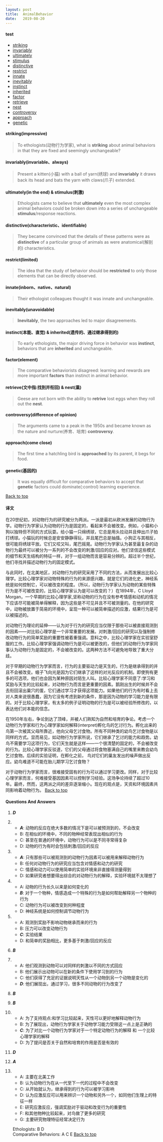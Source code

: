 ```yaml
---
layout: post
title:  AnimalBehavior
date:   2019-08-20
---
```

#### <span id="top">test</span>
- [striking](#striking)
- [invariably](#invariably)
- [ultimately](#us)
- [stimulus](#us)
- [distinctive](#distinctive)
- [restrict](#restrict)
- [innate](#innate)
- [inevitably](#inevitably)
- [instinct](#ii)
- [inherited](#ii)
- [factor](#factor)
- [retrieve](#rn)
- [nest](#rn)
- [controversy](#controversy)
- [approach](#approach)
- [genetic](#genetic)

#### <span id="striking">striking(impressive)</span>
> To ethologists(动物行为学家), what is **striking** about animal behaviors in that they are fixed and seemingly unchangeable?

#### <span id="invariably">invariably(invariable、always)</span>
> Present a kitten(小猫) with a ball of yarn(绣球) and **invariably** it draws back its head and bats the yarn with claws(爪子) extended.

#### <span id="us">ultimately(in the end) & stimulus(刺激)</span>
> Ethologists came to believe that **ultimately** even the most complex animal behaviors could be broken down into a series of unchangeable **stimulus**/response reactions.

#### <span id="distinctive">distinctive(characteristic、identifiable)</span>
> They became convinced that the details of these patterns were as **distinctive** of a particular group of animals as were anatomical(解剖的) characteristics. 

#### <span id="restrict">restrict(limited)</span>
> The idea that the study of behavior should be **restricted** to only those elements that can be directly observed.

#### <span id="innate">innate(inborn、native、natural)</span>
> Their ethologist colleagues thought it was innate and unchangeable.

#### <span id="inevitably">inevitably(unavoidable)</span>
> **Inevitably**, the two approaches led to major disagreements.

#### <span id="ii">instinct(本能、直觉) & inherited(遗传的、通过继承得到的)</span>
> To early ethologists, the major driving force in behavior was **instinct**, behaviors that are **inherited** and unchangeable.

#### <span id="factor">factor(element)</span>
> The comparative behaviorists disagreed: learning and rewards are more important **factors** than instinct in animal behavior.

#### <span id="rn">retrieve(文中指:找到并衔回) & nest(巢)</span>
> Geese are not born with the ability to **retrive** lost eggs when they roll out the **nest**.

#### <span id="controversy">controversy(difference of opinion)</span>
> The arguments came to a peak in the 1950s and became known as the nature and nurture(养育、培育) **controversy**.

#### <span id="approach">approach(come close)</span>
> The first time a hatchling bird is **approached** by its parent, it begs for food.

#### <span id="genetic">genetic(基因的)</span>
> It was equally difficult for comparative behaviors to accept that **genetic** factors could dominate(:control) learning experience.

<a href="#top">Back to top</a>

#### 译文

在20世纪初，对动物行为的研究被分为两派。一派是最初从欧洲发展的动物行为学。动物行为学家认为动物的行为是固定的，看起来不会被改变。例如，小猫和小狗以独特但不同的方式玩耍。给小猫一只绵绣球，它总是用头拉动并且伸出爪子拍打绣球。小猫玩的时候总是安安静静得玩，并且尾巴总是抽搐。小狗正与其相反，很可能将绣球平放。它们又咬又叫，尾巴摇晃。动物行为学家认为甚至最复杂的动物行为最终可以被分为一系列的不会改变的刺激/回应的应对。他们坚信这些模式的细节和天生结构的特征一样，对于一组动物而言是容易分辨的。超过半个世纪，他们寻找并描述动物行为的固定模式。

与此同时，在北美地区，对动物行为的研究采用了不同的方法，从而发展出比较心理学。比较心理学家对动物特殊的行为的来源感兴趣，就是它们的进化史，神经系统是如何控制它，可以被改变的程度。（所以，动物行为学家认为动物的某些特殊行为是不可被改变的，比较心理学家认为是可以改变的？）在1894年，C Lloyd Morgan，一个早期的比较心理学家,坚称动物的行为在没有参考情感和动机的情况下应该尽可能被简单得解释，因为这些是不可见并且不可被测量的。在他的研究中，动物被放置于简易的环境中，呈现一种可以被简单描述的应激，结果行为是可以被描述的。

对动物行为理论的延伸——认为对于行为的研究应当仅限于那些可以被直接观测到的因素——对比较心理学是一个非常重要的发展。对刺激/回应的研究以及强制修改动物行为的简单奖励的重要性被着重强调。意料之中，比较心理学家在实验室舒服的工作。比较心理学家强调动物行为是可以被更改的，但他们的动物行为学家同事认为动物行为是固定的，不会被改变的。这两种方法不可避免地导致了重大分歧。

对于早期的动物行为学家而言，行为的主要驱动力是天生的，行为是继承得到的并且不会被改变。蛾子飞向光是因为它们继承了这样的对光反应的机制。即使狗有更多的可选项，他们也会因为某种原因对陌生人叫。比较心理学家不同意了:学习和奖励与天生的比较起来，对动物行为而言是更重要的因素。鹅刚出生的时候并不会去衔回滚出巢穴的蛋，它们通过学习才获得这项能力。如果他们的行为有时看上去对人类来说很愚蠢，因为它没有考虑到新的条件，那是因为动物的学习能力是有限的。对于比较心理学家，有太多的例子证明动物的行为是可以被经验所修改的，以表达他们对本能的信念。

在1950年左右，争论到达了顶峰，并被人们熟知为自然和培育的争论。考虑一个动物行为学家和行为心理学家如何解释(interpret)孵化鸟的乞讨行为。孵化出来的鸟第一次被其父母所靠近，他向父母乞讨食物。所有不同种类的幼鸟乞讨食物是以同样的方式。显而易见，如动物行为学家所说，它们继承了乞讨的能力和趋势。幼鸟不需要学习这项行为，它们天生就是这样——一个很清楚的固定的，不会被改变的行为。比较心理学家反驳道，它们的父母通过将食物塞满自己的嘴里来教会幼鸟乞讨食物。后续的实验证明，在孵化之前， 鸟对它们的巢友发出的噪声做出反应。幼鸟难道不可能在胎儿期学习乞讨食物？

对于动物行为学家而言，很难接受固有的行为可以通过学习更改。同样，对于比较心理学家而言，何难接受基因因素可以控制学习经验。这场争论持续了超过10年。最终，然而，这两派之间的差异逐渐缩小。现在的观点是，天资和环境因素共同影响着动物行为。
<a href="#top">Back to top</a>

#### Questions And Answers

1. ***D*** 
2. - ***A***: 动物的反应在绝大多数的情况下是可以被预测到的，不会改变
   - B: 在相似的环境中，不同的物种经常表现出相似的行为
   - C: 甚至在普通的环境中，动物行为可以是不同寻常得复杂
   - D: 动物的行为有时会包括刺激/回应的反应
3. - ***A***: 只有那些可以被观测到的动物行为因素可以被用来解释动物行为
   - B: 任何对动物行为的研究应当包含对情感和动力的研究
   - C: 情感和动力可以使用简单的实验环境来非直接得测量得到
   - D: 如果研究者想要得出综合的对动物行为的解释，实验环境就不太理想了
4. - A: 动物的行为长久以来是如何变化的	
   - ***B***: 对于一个物种，情感造成一个特殊的行为是如何帮助解释另一个物种的行为
   - C: 动物行为可以被改变到何种程度
   - D: 神经系统是如何控制调节动物行为
5. - A: 观测到奖励不影响动物继承而来的行为
   - B: 压力可以改变动物行为
   - ***C***: 实验结果  
   - D: 和简单的奖励相比，更多基于刺激/回应的反应     
6. ***B***
7. - A: 他们观测到动物可以对同样的刺激以不同的方式回应
   - B: 他们展示出动物可以在新的条件下使用学习到的行为
   - C: 他们获得了充足的证据说明天性从一个动物到另一个动物是变化的
   - ***D***: 他们展现出，通过学习，很多不同动物的行为改变了
8. ***B***
9. ***B***
10. - A: 为了支持观点:和学习比较起来，天性可以更好地解释动物行为
	 - B: 为了展现出，动物行为学家关于动物学习能力受限这一点上是正确的
	 - ***C***: 为了对比一个动物行为学家对于一个特定动物行为的解释 和 一个比较心理学家的解释
	 - D: 为了提问是否关于自然和培育的作用是否是有效的
11. ***D***
12. ***A***
13. - A: 主要在北美工作
	 - B: 认为动物行为在从一代至下一代的过程中不会改变
	 - C: 从开始就认为，继承得到的行为可以被学习影响
	 - D: 认为应激反应可以用来辨识一个动物和另外一个，如同他们生理上的特征一样
	 - E: 研究应激反应，强调奖励对于驱动和改变行为的重要性
	 - F: 和其他物种比较起来，对鸟做了更多的研究
	 - G: 主要研究物理特征经常决定行为 

	Ethologists: B D  
	Comparative Behaviors: A C E
   <a href="#top">Back to top</a>













































